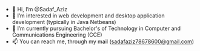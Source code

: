 - 👋 Hi, I’m @Sadaf_Aziz
- 👀 I’m interested in web development and desktop application development (typically in Java Netbeans)
- 🌱 I’m currently pursuing Bachelor's of Technology in Computer and Communications Engineering (CCE) 
- 📫 You can reach me, through my mail (sadafaziz78678600@gmail.com)

<!---

--->
